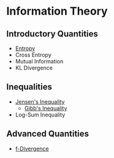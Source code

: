 # Information Theory

## Introductory Quantities
- [Entropy](information_theory/entropy.md)
- Cross Entropy
- Mutual Information
- KL Divergence

## Inequalities
- [Jensen's Inequality](inequalities/jensen_inequality.md)
  - [Gibb's Inequality](information_theory/gibbs_inequality.md)
- Log-Sum Inequality

## Advanced Quantities
- [f-Divergence](information_theory/f_divergence.md)

